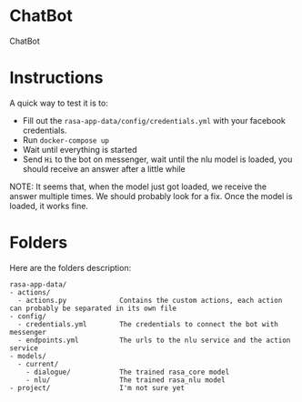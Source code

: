 # ChatBot
ChatBot

# Instructions

A quick way to test it is to:
- Fill out the `rasa-app-data/config/credentials.yml` with your facebook credentials.
- Run `docker-compose up`
- Wait until everything is started
- Send `Hi` to the bot on messenger, wait until the nlu model is loaded, you should receive an answer after a little while

NOTE: It seems that, when the model just got loaded, we receive the answer multiple times. We should probably look for a fix.
Once the model is loaded, it works fine.

# Folders

Here are the folders description:
```
rasa-app-data/
- actions/
  - actions.py             Contains the custom actions, each action can probably be separated in its own file
- config/
  - credentials.yml        The credentials to connect the bot with messenger
  - endpoints.yml          The urls to the nlu service and the action service
- models/
  - current/
    - dialogue/            The trained rasa_core model
    - nlu/                 The trained rasa_nlu model
- project/                 I'm not sure yet
```
